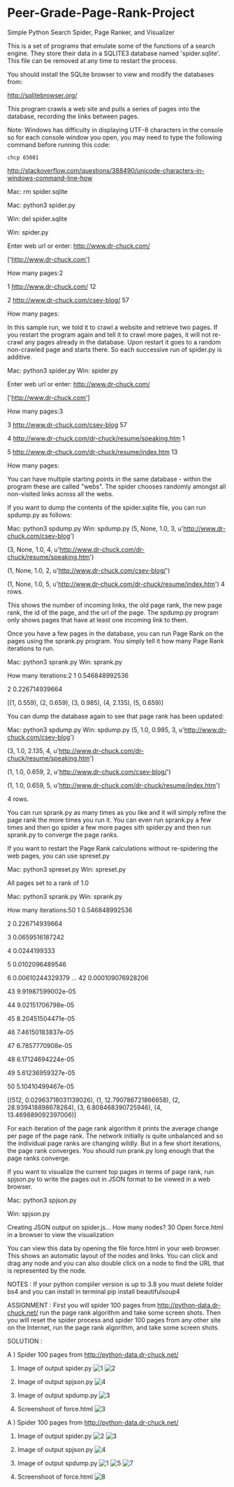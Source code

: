 # Peer-Grade-Page-Rank-Project
Simple Python Search Spider, Page Ranker, and Visualizer

This is a set of programs that emulate some of the functions of a 
search engine.  They store their data in a SQLITE3 database named
'spider.sqlite'.  This file can be removed at any time to restart the
process.

You should install the SQLite browser to view and modify 
the databases from:

http://sqlitebrowser.org/

This program crawls a web site and pulls a series of pages into the
database, recording the links between pages.

Note: Windows has difficulty in displaying UTF-8 characters
in the console so for each console window you open, you may need
to type the following command before running this code:

    chcp 65001

http://stackoverflow.com/questions/388490/unicode-characters-in-windows-command-line-how

Mac: rm spider.sqlite

Mac: python3 spider.py

Win: del spider.sqlite

Win: spider.py

Enter web url or enter: http://www.dr-chuck.com/


['http://www.dr-chuck.com']

How many pages:2

1 http://www.dr-chuck.com/ 12

2 http://www.dr-chuck.com/csev-blog/ 57

How many pages:

In this sample run, we told it to crawl a website and retrieve two 
pages.  If you restart the program again and tell it to crawl more
pages, it will not re-crawl any pages already in the database.  Upon 
restart it goes to a random non-crawled page and starts there.  So 
each successive run of spider.py is additive.

Mac: python3 spider.py 
Win: spider.py

Enter web url or enter: http://www.dr-chuck.com/

['http://www.dr-chuck.com']

How many pages:3

3 http://www.dr-chuck.com/csev-blog 57

4 http://www.dr-chuck.com/dr-chuck/resume/speaking.htm 1

5 http://www.dr-chuck.com/dr-chuck/resume/index.htm 13

How many pages:

You can have multiple starting points in the same database - 
within the program these are called "webs".   The spider
chooses randomly amongst all non-visited links across all
the webs.

If you want to dump the contents of the spider.sqlite file, you can 
run spdump.py as follows:

Mac: python3 spdump.py 
Win: spdump.py
(5, None, 1.0, 3, u'http://www.dr-chuck.com/csev-blog')

(3, None, 1.0, 4, u'http://www.dr-chuck.com/dr-chuck/resume/speaking.htm')

(1, None, 1.0, 2, u'http://www.dr-chuck.com/csev-blog/')

(1, None, 1.0, 5, u'http://www.dr-chuck.com/dr-chuck/resume/index.htm')
4 rows.

This shows the number of incoming links, the old page rank, the new page
rank, the id of the page, and the url of the page.  The spdump.py program
only shows pages that have at least one incoming link to them.

Once you have a few pages in the database, you can run Page Rank on the
pages using the sprank.py program.  You simply tell it how many Page
Rank iterations to run.

Mac: python3 sprank.py 
Win: sprank.py 

How many iterations:2
1 0.546848992536

2 0.226714939664

[(1, 0.559), (2, 0.659), (3, 0.985), (4, 2.135), (5, 0.659)]

You can dump the database again to see that page rank has been updated:

Mac: python3 spdump.py 
Win: spdump.py 
(5, 1.0, 0.985, 3, u'http://www.dr-chuck.com/csev-blog')

(3, 1.0, 2.135, 4, u'http://www.dr-chuck.com/dr-chuck/resume/speaking.htm')

(1, 1.0, 0.659, 2, u'http://www.dr-chuck.com/csev-blog/')

(1, 1.0, 0.659, 5, u'http://www.dr-chuck.com/dr-chuck/resume/index.htm')

4 rows.

You can run sprank.py as many times as you like and it will simply refine
the page rank the more times you run it.  You can even run sprank.py a few times
and then go spider a few more pages sith spider.py and then run sprank.py
to converge the page ranks.

If you want to restart the Page Rank calculations without re-spidering the 
web pages, you can use spreset.py

Mac: python3 spreset.py 
Win: spreset.py 

All pages set to a rank of 1.0

Mac: python3 sprank.py 
Win: sprank.py 

How many iterations:50
1 0.546848992536

2 0.226714939664

3 0.0659516187242

4 0.0244199333

5 0.0102096489546

6 0.00610244329379
...
42 0.000109076928206

43 9.91987599002e-05

44 9.02151706798e-05

45 8.20451504471e-05

46 7.46150183837e-05

47 6.7857770908e-05

48 6.17124694224e-05

49 5.61236959327e-05

50 5.10410499467e-05

[(512, 0.02963718031139026), (1, 12.790786721866658), (2, 28.939418898678284), (3, 6.808468390725946), (4, 13.469889092397006)]

For each iteration of the page rank algorithm it prints the average
change per page of the page rank.   The network initially is quite 
unbalanced and so the individual page ranks are changing wildly.
But in a few short iterations, the page rank converges.  You 
should run prank.py long enough that the page ranks converge.

If you want to visualize the current top pages in terms of page rank,
run spjson.py to write the pages out in JSON format to be viewed in a
web browser.

Mac: python3 spjson.py 

Win: spjson.py 

Creating JSON output on spider.js...
How many nodes? 30
Open force.html in a browser to view the visualization

You can view this data by opening the file force.html in your web browser.  
This shows an automatic layout of the nodes and links.  You can click and 
drag any node and you can also double click on a node to find the URL
that is represented by the node.

NOTES       : If your python compiler version is up to 3.8 you must delete folder bs4 and you can install in terminal 
pip install beautifulsoup4

ASSIGNMENT  : First you will spider 100 pages from http://python-data.dr-chuck.net/ run the page rank algorithm and take some screen shots. Then you will reset the spider process and spider 100 pages from any other site on the Internet, run the page rank algorithm, and take some screen shots.

SOLUTION    :

A ) Spider 100 pages from http://python-data.dr-chuck.net/
1. Image of output spider.py
![1](https://user-images.githubusercontent.com/89823572/184090933-d1b4678d-2591-4b5b-a643-008a5b427769.jpg)
![2](https://user-images.githubusercontent.com/89823572/184090961-f2c64cbb-f1b3-4afd-9170-e6e45604ec5b.jpg)

2. Image of output spjson.py
![4](https://user-images.githubusercontent.com/89823572/184091778-78686d0c-db45-46cc-9a63-9a551fae83f7.jpg)

3. Image of output spdump.py
![3 ](https://user-images.githubusercontent.com/89823572/184092932-2b6d8167-6b6a-499e-bfed-3c8747cc5149.jpg)


4. Screenshoot of force.html
![3](https://user-images.githubusercontent.com/89823572/184092832-f3890a3f-2d79-4e5b-b659-893b1d4d2b46.jpg)

A ) Spider 100 pages from http://python-data.dr-chuck.net/
1. Image of output spider.py
![2](https://user-images.githubusercontent.com/89823572/184143418-3b129758-1323-4786-89b8-227fe5b66209.jpg)
![3 ](https://user-images.githubusercontent.com/89823572/184143442-c8d92e12-eda8-492e-b569-820fb606f4f8.jpg)


2. Image of output spjson.py
![4](https://user-images.githubusercontent.com/89823572/184091778-78686d0c-db45-46cc-9a63-9a551fae83f7.jpg)

3. Image of output spdump.py
![1](https://user-images.githubusercontent.com/89823572/184143485-d4b2984b-8af8-48c4-92ed-06c286d4170e.jpg)
![5](https://user-images.githubusercontent.com/89823572/184143923-488be0be-b0c7-41bf-97cf-a239970fb92d.jpg)
![7](https://user-images.githubusercontent.com/89823572/184145665-d8e47509-a576-4a1f-acd1-d0fb069805d8.jpg)



4. Screenshoot of force.html
![8](https://user-images.githubusercontent.com/89823572/184145896-19dad72f-d10b-4d8e-b373-fc7ba299f4d6.jpg)

